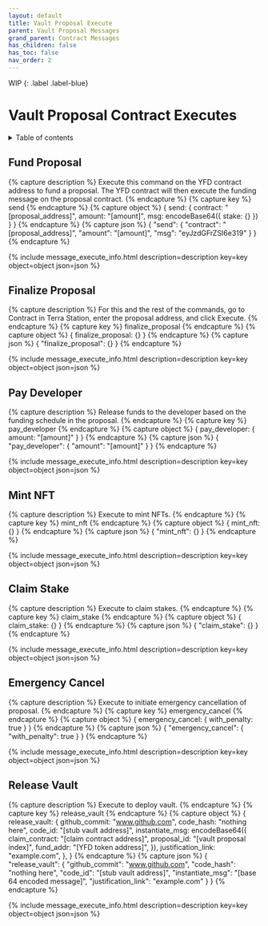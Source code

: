 ```yaml
---
layout: default
title: Vault Proposal Execute
parent: Vault Proposal Messages
grand_parent: Contract Messages
has_children: false
has_toc: false
nav_order: 2
---
```


WIP
{: .label .label-blue}

# Vault Proposal Contract Executes

<details markdown="block">
  <summary>
    Table of contents
  </summary>
  {: .text-delta }
1. TOC
{:toc}
</details>

## Fund Proposal
{% capture description %}
Execute this command on the YFD contract address to fund a proposal. The YFD contract will then execute the funding message on the proposal contract. 
{% endcapture %}
{% capture key %}
send
{% endcapture %}
{% capture object %}
{
  send: {
    contract: "[proposal_address]",
    amount: "[amount]",
    msg: encodeBase64({ 
      stake: {} 
    })
  }
}
{% endcapture %}
{% capture json %}
{
  "send": {
    "contract": "[proposal_address]",
    "amount": "[amount]",
    "msg": "eyJzdGFrZSI6e319"
  }
}
{% endcapture %}

{% include message_execute_info.html description=description key=key object=object json=json %}

## Finalize Proposal
{% capture description %}
For this and the rest of the commands, go to Contract in Terra Station, enter the proposal address, and click Execute. 
{% endcapture %}
{% capture key %}
finalize_proposal
{% endcapture %}
{% capture object %}
{
  finalize_proposal: {} 
}
{% endcapture %}
{% capture json %}
{
  "finalize_proposal": {}
}
{% endcapture %}

{% include message_execute_info.html description=description key=key object=object json=json %}

## Pay Developer 
{% capture description %}
Release funds to the developer based on the funding schedule in the proposal. 
{% endcapture %}
{% capture key %}
pay_developer
{% endcapture %}
{% capture object %}
{
  pay_developer: {
    amount: "[amount]"
  }
}
{% endcapture %}
{% capture json %}
{
  "pay_developer": {
    "amount": "[amount]"
  }
}
{% endcapture %}

{% include message_execute_info.html description=description key=key object=object json=json %}

## Mint NFT
{% capture description %}
Execute to mint NFTs.
{% endcapture %}
{% capture key %}
mint_nft
{% endcapture %}
{% capture object %}
{
  mint_nft: {}
}
{% endcapture %}
{% capture json %}
{
  "mint_nft": {}
}
{% endcapture %}

{% include message_execute_info.html description=description key=key object=object json=json %}

## Claim Stake
{% capture description %}
Execute to claim stakes.
{% endcapture %}
{% capture key %}
claim_stake
{% endcapture %}
{% capture object %}
{
  claim_stake: {}
}
{% endcapture %}
{% capture json %}
{
  "claim_stake": {}
}
{% endcapture %}

{% include message_execute_info.html description=description key=key object=object json=json %}

## Emergency Cancel
{% capture description %}
Execute to initiate emergency cancellation of proposal. 
{% endcapture %}
{% capture key %}
emergency_cancel
{% endcapture %}
{% capture object %}
{
  emergency_cancel: {
    with_penalty: true
  }
}
{% endcapture %}
{% capture json %}
{
  "emergency_cancel": {
    "with_penalty": true
  }
}
{% endcapture %}

{% include message_execute_info.html description=description key=key object=object json=json %}

## Release Vault
{% capture description %}
Execute to deploy vault. 
{% endcapture %}
{% capture key %}
release_vault
{% endcapture %}
{% capture object %}
{
  release_vault: {
    github_commit: "www.github.com",
    code_hash: "nothing here",
    code_id: "[stub vault address]",
    instantiate_msg: encodeBase64({
      claim_contract: "[claim contract address]",
      proposal_id: "[vault proposal index]",
      fund_addr: "[YFD token address]",
    }),
    justification_link: "example.com",
  },
}
{% endcapture %}
{% capture json %}
{
  "release_vault": {
    "github_commit": "www.github.com",
    "code_hash": "nothing here",
    "code_id": "[stub vault address]",
    "instantiate_msg": "[base 64 encoded message]",
    "justification_link": "example.com"
  }
}
{% endcapture %}

{% include message_execute_info.html description=description key=key object=object json=json %}